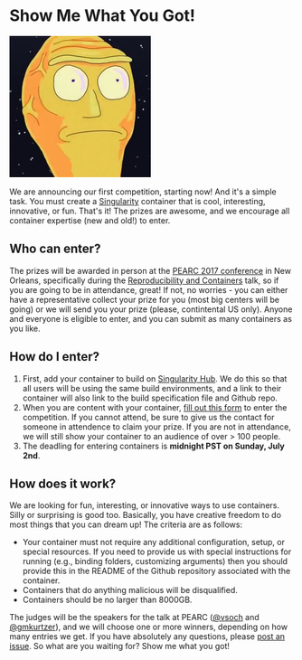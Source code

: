 # Show Me What You Got!

![showme.png](showme.png)

We are announcing our first competition, starting now! And it's a simple task. You must create a [Singularity](http://singularity.lbl.gov) container that is cool, interesting, innovative, or fun. That's it! The prizes are awesome, and we encourage all container expertise (new and old!) to enter.

## Who can enter?
The prizes will be awarded in person at the [PEARC 2017 conference](https://www.pearc17.pearc.org/) in New Orleans, specifically during the [Reproducibility and Containers](https://www.pearc17.pearc.org/speakers) talk, so if you are going to be in attendance, great! If not, no worries - you can either have a representative collect your prize for you (most big centers will be going) or we will send you your prize (please, contintental US only). Anyone and everyone is eligible to enter, and you can submit as many containers as you like.


## How do I enter?

 1. First, add your container to build on [Singularity Hub](https://www.singularity-hub.org). We do this so that all users will be using the same build environments, and a link to their container will also link to the build specification file and Github repo.
 2. When you are content with your container, [fill out this form](https://goo.gl/forms/5SNWnGbUpBAjVneq1) to enter the competition. If you cannot attend, be sure to give us the contact for someone in attendence to claim your prize. If you are not in attendance, we will still show your container to an audience of over > 100 people.
 3. The deadling for entering containers is **midnight PST on Sunday, July 2nd**.


## How does it work?

We are looking for fun, interesting, or innovative ways to use containers. Silly or surprising is good too. Basically, you have creative freedom to do most things that you can dream up! The criteria are as follows:

 - Your container must not require any additional configuration, setup, or special resources. If you need to provide us with special instructions for running (e.g., binding folders, customizing arguments) then you should provide this in the README of the Github repository associated with the container.
 - Containers that do anything malicious will be disqualified.
 - Containers should be no larger than 8000GB.



The judges will be the speakers for the talk at PEARC ([@vsoch](https://www.github.com/vsoch) and [@gmkurtzer](https://www.github.com/gmkurtzer)), and we will choose one or more winners, depending on how many entries we get. If you have absolutely any questions, please [post an issue](https://www.github.com/containers-ftw/containers-ftw.github.io/issues). So what are you waiting for? Show me what you got!
